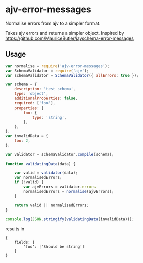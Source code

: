 # ajv-error-messages

Normalise errors from ajv to a simpler format.

Takes ajv errors and returns a simpler object. Inspired by https://github.com/MauriceButler/jayschema-error-messages

## Usage

```javascript
var normalise = require('ajv-error-messages');
var SchemaValidator = require('ajv');
var schemaValidator = SchemaValidator({ allErrors: true });

var schema = {
    description: 'test schema',
    type: 'object',
    additionalProperties: false,
    required: ['foo'],
    properties: {
        foo: {
            type: 'string',
        },
    },
};
var invalidData = {
    foo: 2,
};

var validator = schemaValidator.compile(schema);

function validatingData(data) {

    var valid = validator(data);
    var normalisedErrors;
    if (!valid) {
        var ajvErrors = validator.errors
        normalisedErrors = normalise(ajvErrors);
    }

    return valid || normalisedErrors;
}

console.log(JSON.stringify(validatingData(invalidData)));
```

results in

```
{
    fields: {
        'foo': ['Should be string']
    }
}
```
